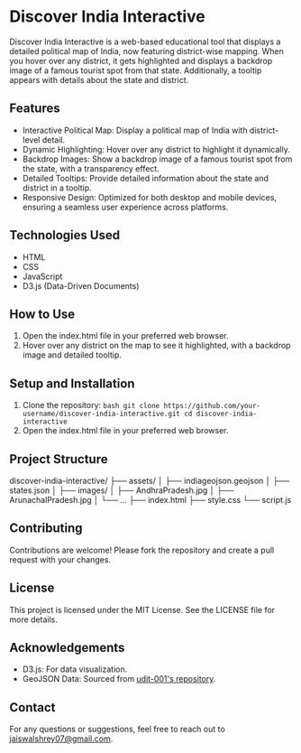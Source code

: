 # Discover India Interactive
Discover India Interactive is a web-based educational tool that displays a detailed political map of India, now featuring district-wise mapping. When you hover over any district, it gets highlighted and displays a backdrop image of a famous tourist spot from that state. Additionally, a tooltip appears with details about the state and district.

## Features
- Interactive Political Map: Display a political map of India with district-level detail.
- Dynamic Highlighting: Hover over any district to highlight it dynamically.
- Backdrop Images: Show a backdrop image of a famous tourist spot from the state, with a transparency effect.
- Detailed Tooltips: Provide detailed information about the state and district in a tooltip.
- Responsive Design: Optimized for both desktop and mobile devices, ensuring a seamless user experience across platforms.

## Technologies Used
- HTML
- CSS
- JavaScript
- D3.js (Data-Driven Documents)

## How to Use
1. Open the index.html file in your preferred web browser.
2. Hover over any district on the map to see it highlighted, with a backdrop image and detailed tooltip.

## Setup and Installation
1. Clone the repository:
` bash
git clone https://github.com/your-username/discover-india-interactive.git
cd discover-india-interactive `
2. Open the index.html file in your preferred web browser.

## Project Structure
discover-india-interactive/
├── assets/
│   ├── indiageojson.geojson
│   ├── states.json
│   ├── images/
│       ├── AndhraPradesh.jpg
│       ├── ArunachalPradesh.jpg
│       └── ...
├── index.html
├── style.css
└── script.js

## Contributing
Contributions are welcome! Please fork the repository and create a pull request with your changes.

## License
This project is licensed under the MIT License. See the LICENSE file for more details.

## Acknowledgements
- D3.js: For data visualization.
- GeoJSON Data: Sourced from <a href = https://github.com/udit-001/india-maps-data>udit-001's repository</a>.

## Contact
For any questions or suggestions, feel free to reach out to <a href = "mailto:jaiswalshrey07@gmail.com">jaiswalshrey07@gmail.com</a>.
